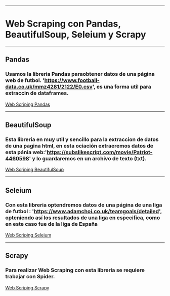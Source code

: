 _________
# Web Scraping con Pandas, BeautifulSoup, Seleium y Scrapy
_________

## Pandas

### Usamos la libreria Pandas paraobtener datos de una página web de futbol. 'https://www.football-data.co.uk/mmz4281/2122/E0.csv', es una forma util para extraccin de dataframes.

[Web Scriping Pandas](https://github.com/Jhlirion/WebScraping/blob/main/WS_pandas/WS_pandas.ipynb)

________

## BeautifulSoup

### Esta libreria en muy util y sencillo para la extraccion de datos de una pagina html, en esta ociación extraeremos datos de esta pánia web:'https://subslikescript.com/movie/Patriot-4460598' y lo guardaremos en un archivo de texto (txt).

[Web Scriping BeautifulSoup](https://github.com/Jhlirion/WebScraping/blob/main/WS_beautifulsoup/WS_beautifulsoup.ipynb)

_________
## Seleium

### Con esta libreria optendremos datos de una página de una liga de futbol : 'https://www.adamchoi.co.uk/teamgoals/detailed', opteniendo así los resultados de una liga en especifica, como en este caso fue de la liga de España

[Web Scriping Seleium](https://github.com/Jhlirion/WebScraping/blob/main/ws_selenium/WS_selenium.ipynb)

_____
## Scrapy

### Para realizar Web Scraping con esta libreria se requiere trabajar con Spider.

[Web Scriping Scrapy](https://github.com/Jhlirion/WebScraping/blob/main/WS_scrapy/WS_scrapy.ipynb)
